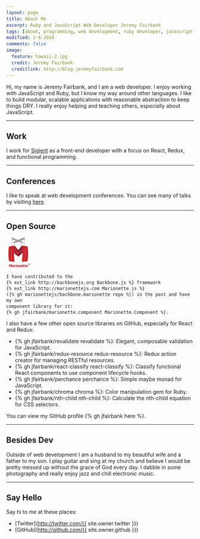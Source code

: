 ```yaml
---
layout: page
title: About Me
excerpt: Ruby and JavaScript Web Developer Jeremy Fairbank
tags: [about, programming, web development, ruby developer, javascript developer]
modified: 2-6-2016
comments: false
image:
  feature: hawaii-2.jpg
  credit: Jeremy Fairbank
  creditlink: http://blog.jeremyfairbank.com
---
```


Hi, my name is Jeremy Fairbank, and I am a web developer. I enjoy working with
JavaScript and Ruby, but I know my way around other languages.
I like to build modular, scalable applications with reasonable abstraction to keep things DRY. I really enjoy helping and teaching others, especially about JavaScript.

---

## Work

<!-- <a href="http://pushagency.io" class="push-logo" target="_blank"></a> -->

I work for [Sigient](http://sigient.com) as a front-end developer with a
focus on React, Redux, and functional programming.

---

## Conferences

I like to speak at web development conferences. You can see many of talks by
visiting [here](/conferences/).

---

## Open Source

<div id="open-source">
  <p>
    <img class="logo" src="/images/marionette-logo.png" width="64" alt="Marionette.js"/>

    I have contributed to the
    {% ext_link http://backbonejs.org Backbone.js %} framework
    {% ext_link http://marionettejs.com Marionette.js %}
    ({% gh marionettejs/backbone.marionette repo %}) in the past and have my own
    component library for it:
    {% gh jfairbank/marionette.component Marionette.Component %}.
  </p>

  <p>
    I also have a few other open source libraries on GitHub, especially for
    React and Redux:
  </p>

  <ul>
    <li>
      {% gh jfairbank/revalidate revalidate %}: Elegant, composable validation
      for JavaScript.
    </li>
    <li>
      {% gh jfairbank/redux-resource redux-resource %}: Redux action creator for
      managing RESTful resources.
    </li>
    <li>
      {% gh jfairbank/react-classify react-classify %}: Classify functional
      React components to use component lifecycle hooks.
    </li>
    <li>
      {% gh jfairbank/perchance perchance %}: Simple maybe monad for JavaScript.
    </li>
    <li>
      {% gh jfairbank/chroma chroma %}: Color manipulation gem for Ruby.
    </li>
    <li>
      {% gh jfairbank/nth-child nth-child %}: Calculate the nth-child equation
      for CSS selectors.
    </li>
  </ul>

  <p>
    You can view my GitHub profile {% gh jfairbank here %}.
  </p>
</div>

---

## Besides Dev

Outside of web development I am a husband to my beautiful wife and a father to
my son. I play guitar and sing at my church and believe I would be pretty
messed up without the grace of God every day. I dabble in some photography and
really enjoy jazz and chill electronic music.

---

## Say Hello

Say hi to me at these places:

* [Twitter](http://twitter.com/{{ site.owner.twitter }})
* [GitHub](http://github.com/{{ site.owner.github }})
